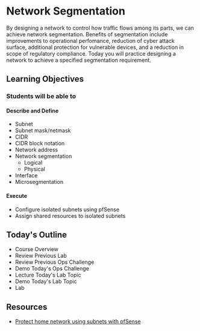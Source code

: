 # Network Segmentation

By designing a network to control how traffic flows among its parts, we can achieve network segmentation. Benefits of segmentation include improvements to operational perfomance, reduction of cyber attack surface, additional protection for vulnerable devices, and a reduction in scope of regulatory compliance. Today you will practice designing a network to achieve a specified segmentation requirement.

## Learning Objectives

### Students will be able to

#### Describe and Define

- Subnet
- Subnet mask/netmask
- CIDR
- CIDR block notation
- Network address
- Network segmentation
  - Logical
  - Physical
- Interface
- Microsegmentation

#### Execute

- Configure isolated subnets using pfSense
- Assign shared resources to isolated subnets

## Today's Outline

- Course Overview
- Review Previous Lab
- Review Previous Ops Challenge
- Demo Today's Ops Challenge
- Lecture Today's Lab Topic
- Demo Today's Lab Topic
- Lab

## Resources

- [Protect home network using subnets with pfSense](https://netosec.com/protect-home-network/)
